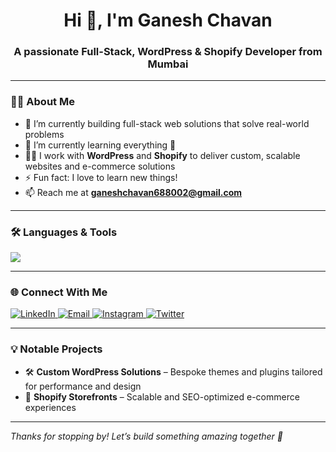 <h1 align="center">Hi 👋, I'm Ganesh Chavan</h1>
<h3 align="center">A passionate Full-Stack, WordPress & Shopify Developer from Mumbai</h3>

---

### 🧑‍💻 About Me

- 🔭 I’m currently building full-stack web solutions that solve real-world problems  
- 🌱 I’m currently learning everything 🤣  
- 👨‍💻 I work with **WordPress** and **Shopify** to deliver custom, scalable websites and e-commerce solutions  
- ⚡ Fun fact: I love to learn new things!  
- 📫 Reach me at **ganeshchavan688002@gmail.com**

---

### 🛠️ Languages & Tools

<p align="left">
  <img src="https://skillicons.dev/icons?i=html,css,js,php,mysql,react,wordpress,shopify,vscode,git,github,linux,figma,python,java" />
</p>

---

### 🌐 Connect With Me

<p align="left">
  <a href="https://linkedin.com/in/ganeshchavan8491/" target="_blank">
    <img src="https://skillicons.dev/icons?i=linkedin" alt="LinkedIn"/>
  </a>
  <a href="mailto:ganeshchavan688002@gmail.com" target="_blank">
    <img src="https://skillicons.dev/icons?i=gmail" alt="Email" />
  </a>
  <a href="https://www.instagram.com/ganeshchavan_gc/" target="_blank">
    <img src="https://skillicons.dev/icons?i=instagram" alt="Instagram" />
  </a>
  <a href="https://x.com/ganeshchavan_gc/" target="_blank">
    <img src="https://skillicons.dev/icons?i=twitter" alt="Twitter" />
  </a>
</p>

---

### 💡 Notable Projects

- 🛠️ **Custom WordPress Solutions** – Bespoke themes and plugins tailored for performance and design  
- 🛒 **Shopify Storefronts** – Scalable and SEO-optimized e-commerce experiences  

---

_Thanks for stopping by! Let’s build something amazing together 🚀_
